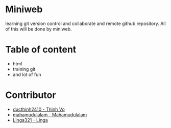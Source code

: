 # Miniweb
learning git version control and collaborate and remote github repository. All of this will be done by miniweb.

# Table of content
* html
* training git
* and lot of fun

# Contributor
* [ducthinh2410 - Thinh Vo](https://github.com/ducthinh2410)
* [mahamudulalam - Mahamudulalam](https://github.com/mahamudulalam)
* [Linga321 - Linga](https://github.com/linga321)

